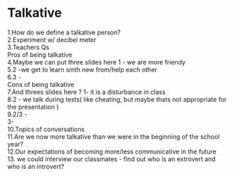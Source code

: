 # Talkative
1.How do we define a talkative person? </br>
2.Experiment w/ decibel meter <br />
3.Teachers Qs <br />
Pros of being talkative <br />
4.Maybe we can put three slides here 1 - we are more friendy <br/>
5.2 -we get to learn smth new from/help each other </br>
6.3 - </br>
Cons of being talkative <br />
7.And threes slides here ? 1- it is a disturbance in class</br>
8.2 - we talk during tests( like cheating, but maybe thats not appropriate for the presentation ) </br>
9.2/3 - </br>
3- </br>
10.Topics of conversations <br />
11.Are we now more talkative than we were in the beginning of the school year? <br/>
12.Our expectations of becoming more/less communicative in the future <br />
13. we could interview our classmates - find out who is an extrovert and who is an introvert? </br>

